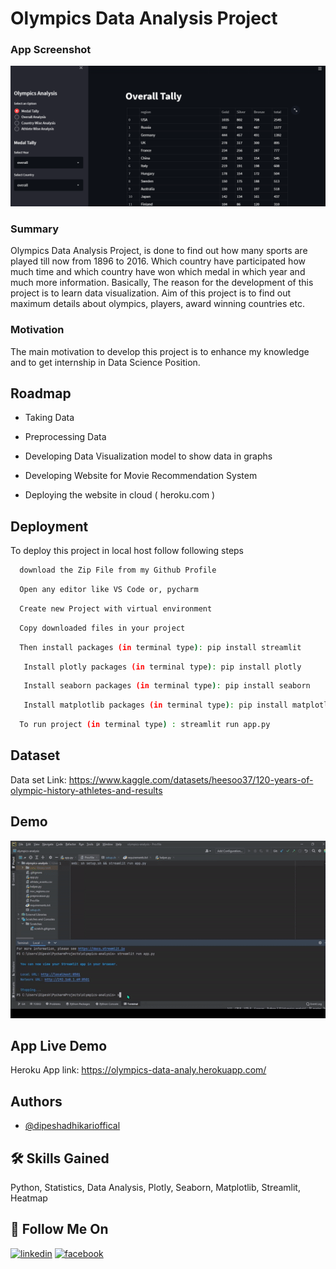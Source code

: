 
# Olympics Data Analysis Project

### App Screenshot

![App Screenshot](olympic_img.png)

### Summary
Olympics Data Analysis Project, is done to find out how many sports are played till now from 1896 to 2016. Which country have participated how much time and which country have won which medal in which year and much more information. Basically, The reason for the development of this project is to learn data visualization. Aim of this project is to find out maximum details about olympics, players, award winning countries etc.


### Motivation

The main motivation to develop this project is to enhance my knowledge and to get internship in Data Science Position.


## Roadmap

- Taking Data

- Preprocessing Data

- Developing Data Visualization model to show data in graphs

- Developing Website for Movie Recommendation System

- Deploying the website in cloud ( heroku.com )


## Deployment

To deploy this project in local host follow following steps

```bash
  download the Zip File from my Github Profile
```
```bash
  Open any editor like VS Code or, pycharm
```
```bash
  Create new Project with virtual environment
```
```bash
  Copy downloaded files in your project
```
```bash
  Then install packages (in terminal type): pip install streamlit
```
```bash
   Install plotly packages (in terminal type): pip install plotly
```
```bash
   Install seaborn packages (in terminal type): pip install seaborn
```
```bash
   Install matplotlib packages (in terminal type): pip install matplotlib
```
```bash
  To run project (in terminal type) : streamlit run app.py 
```

## Dataset
Data set Link:  https://www.kaggle.com/datasets/heesoo37/120-years-of-olympic-history-athletes-and-results



## Demo

![App Demo](olympics_Data.gif)


## App Live Demo 
Heroku App link: https://olympics-data-analy.herokuapp.com/

## Authors

- [@dipeshadhikarioffical](https://www.github.com/dipeshadhikarioffical)


## 🛠 Skills Gained
Python, Statistics, Data Analysis, Plotly, Seaborn, Matplotlib, Streamlit, Heatmap


## 🔗 Follow Me On

[![linkedin](https://img.icons8.com/color/48/000000/linkedin-circled--v1.png)](https://www.linkedin.com/in/dipeshadhikarioffical/)
[![facebook](https://img.icons8.com/color/48/000000/facebook-new.png)](https://facebook.com/dipeshadhikarioffical)





